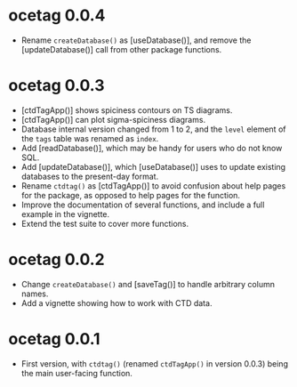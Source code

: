 # ocetag 0.0.4

* Rename `createDatabase()` as [useDatabase()], and remove the
  [updateDatabase()] call from other package functions.

# ocetag 0.0.3

* [ctdTagApp()] shows spiciness contours on TS diagrams.
* [ctdTagApp()] can plot sigma-spiciness diagrams.
* Database internal version changed from 1 to 2, and the `level`
  element of the `tags` table was renamed as `index`.
* Add [readDatabase()], which may be handy for users who do not know
  SQL.
* Add [updateDatabase()], which [useDatabase()] uses to update
  existing databases to the present-day format.
* Rename `ctdtag()` as [ctdTagApp()] to avoid confusion about help pages
  for the package, as opposed to help pages for the function.
* Improve the documentation of several functions, and include a full
  example in the vignette.
* Extend the test suite to cover more functions.

# ocetag 0.0.2

* Change `createDatabase()` and [saveTag()] to handle arbitrary column
  names.
* Add a vignette showing how to work with CTD data.

# ocetag 0.0.1

* First version, with `ctdtag()` (renamed `ctdTagApp()` in version 0.0.3) being
  the main user-facing function.

